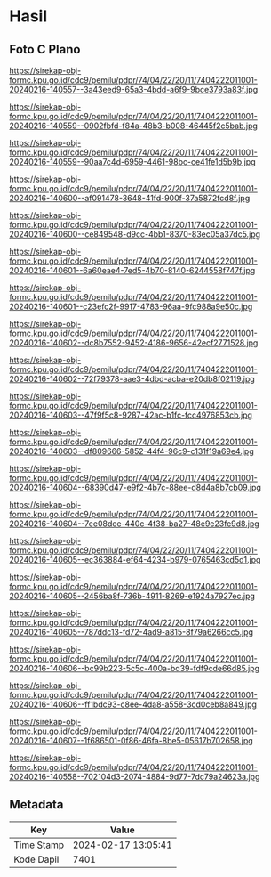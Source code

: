 # Hasil

## Foto C Plano

https://sirekap-obj-formc.kpu.go.id/cdc9/pemilu/pdpr/74/04/22/20/11/7404222011001-20240216-140557--3a43eed9-65a3-4bdd-a6f9-9bce3793a83f.jpg

https://sirekap-obj-formc.kpu.go.id/cdc9/pemilu/pdpr/74/04/22/20/11/7404222011001-20240216-140559--0902fbfd-f84a-48b3-b008-46445f2c5bab.jpg

https://sirekap-obj-formc.kpu.go.id/cdc9/pemilu/pdpr/74/04/22/20/11/7404222011001-20240216-140559--90aa7c4d-6959-4461-98bc-ce41fe1d5b9b.jpg

https://sirekap-obj-formc.kpu.go.id/cdc9/pemilu/pdpr/74/04/22/20/11/7404222011001-20240216-140600--af091478-3648-41fd-900f-37a5872fcd8f.jpg

https://sirekap-obj-formc.kpu.go.id/cdc9/pemilu/pdpr/74/04/22/20/11/7404222011001-20240216-140600--ce849548-d9cc-4bb1-8370-83ec05a37dc5.jpg

https://sirekap-obj-formc.kpu.go.id/cdc9/pemilu/pdpr/74/04/22/20/11/7404222011001-20240216-140601--6a60eae4-7ed5-4b70-8140-6244558f747f.jpg

https://sirekap-obj-formc.kpu.go.id/cdc9/pemilu/pdpr/74/04/22/20/11/7404222011001-20240216-140601--c23efc2f-9917-4783-96aa-9fc988a9e50c.jpg

https://sirekap-obj-formc.kpu.go.id/cdc9/pemilu/pdpr/74/04/22/20/11/7404222011001-20240216-140602--dc8b7552-9452-4186-9656-42ecf2771528.jpg

https://sirekap-obj-formc.kpu.go.id/cdc9/pemilu/pdpr/74/04/22/20/11/7404222011001-20240216-140602--72f79378-aae3-4dbd-acba-e20db8f02119.jpg

https://sirekap-obj-formc.kpu.go.id/cdc9/pemilu/pdpr/74/04/22/20/11/7404222011001-20240216-140603--47f9f5c8-9287-42ac-b1fc-fcc4976853cb.jpg

https://sirekap-obj-formc.kpu.go.id/cdc9/pemilu/pdpr/74/04/22/20/11/7404222011001-20240216-140603--df809666-5852-44f4-96c9-c131f19a69e4.jpg

https://sirekap-obj-formc.kpu.go.id/cdc9/pemilu/pdpr/74/04/22/20/11/7404222011001-20240216-140604--68390d47-e9f2-4b7c-88ee-d8d4a8b7cb09.jpg

https://sirekap-obj-formc.kpu.go.id/cdc9/pemilu/pdpr/74/04/22/20/11/7404222011001-20240216-140604--7ee08dee-440c-4f38-ba27-48e9e23fe9d8.jpg

https://sirekap-obj-formc.kpu.go.id/cdc9/pemilu/pdpr/74/04/22/20/11/7404222011001-20240216-140605--ec363884-ef64-4234-b979-0765463cd5d1.jpg

https://sirekap-obj-formc.kpu.go.id/cdc9/pemilu/pdpr/74/04/22/20/11/7404222011001-20240216-140605--2456ba8f-736b-4911-8269-e1924a7927ec.jpg

https://sirekap-obj-formc.kpu.go.id/cdc9/pemilu/pdpr/74/04/22/20/11/7404222011001-20240216-140605--787ddc13-fd72-4ad9-a815-8f79a6266cc5.jpg

https://sirekap-obj-formc.kpu.go.id/cdc9/pemilu/pdpr/74/04/22/20/11/7404222011001-20240216-140606--bc99b223-5c5c-400a-bd39-fdf9cde66d85.jpg

https://sirekap-obj-formc.kpu.go.id/cdc9/pemilu/pdpr/74/04/22/20/11/7404222011001-20240216-140606--ff1bdc93-c8ee-4da8-a558-3cd0ceb8a849.jpg

https://sirekap-obj-formc.kpu.go.id/cdc9/pemilu/pdpr/74/04/22/20/11/7404222011001-20240216-140607--1f686501-0f86-46fa-8be5-05617b702658.jpg

https://sirekap-obj-formc.kpu.go.id/cdc9/pemilu/pdpr/74/04/22/20/11/7404222011001-20240216-140558--702104d3-2074-4884-9d77-7dc79a24623a.jpg


## Metadata

| Key        | Value               |
| ---------- | ------------------- |
| Time Stamp | 2024-02-17 13:05:41 |
| Kode Dapil | 7401                |



